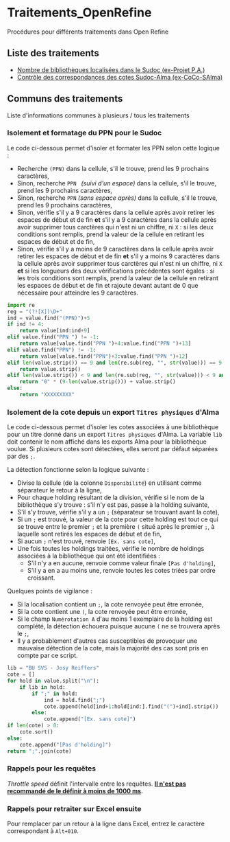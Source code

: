 # Traitements_OpenRefine

Procédures pour différents traitements dans Open Refine

## Liste des traitements
* [Nombre de bibliothèques localisées dans le Sudoc (ex-Projet P.A.)](./nb_bib_loc_sudoc.md)
* [Contrôle des correspondances des cotes Sudoc-Alma (ex-CoCo-SAlma)](./ctrl_corr_cot_sudoc_alma.md)

## Communs des traitements

Liste d'informations communes à plusieurs / tous les traitements

### Isolement et formatage du PPN pour le Sudoc

Le code ci-dessous permet d'isoler et formater les PPN selon cette logique :
* Recherche `(PPN)` dans la cellule, s'il le trouve, prend les 9 prochains caractères,
* Sinon, recherche `PPN ` _(suivi d'un espace)_ dans la cellule, s'il le trouve, prend les 9 prochains caractères,
* Sinon, recherche `PPN` _(sans espace après)_ dans la cellule, s'il le trouve, prend les 9 prochains caractères,
* Sinon, vérifie s'il y a 9 caractères dans la cellule après avoir retirer les espaces de début et de fin __et__ s'il y a 9 caractères dans la cellule après avoir supprimer tous carctères qui n'est ni un chiffre, ni `X` : si les deux conditions sont remplis, prend la valeur de la cellule en retirant les espaces de début et de fin,
* Sinon, vérifie s'il y a moins de 9 caractères dans la cellule après avoir retirer les espaces de début et de fin __et__ s'il y a moins 9 caractères dans la cellule après avoir supprimer tous carctères qui n'est ni un chiffre, ni `X` __et__ si les longueurs des deux vérifications précédentes sont égales : si les trois conditions sont remplis, prend la valeur de la cellule en retirant les espaces de début et de fin et rajoute devant autant de 0 que nécessaire pour atteindre les 9 caractères.

``` Python
import re
reg = "(?![X])\D+"
ind = value.find("(PPN)")+5
if ind != 4:
    return value[ind:ind+9]
elif value.find("PPN ") != -1:
    return value[value.find("PPN ")+4:value.find("PPN ")+13]
elif value.find("PPN") != -1:
    return value[value.find("PPN")+3:value.find("PPN ")+12]
elif len(value.strip()) == 9 and len(re.sub(reg, "", str(value))) == 9:
    return value.strip()
elif len(value.strip()) < 9 and len(re.sub(reg, "", str(value))) < 9 and len(re.sub(reg, "", str(value))) == len(value.strip()):
    return "0" * (9-len(value.strip())) + value.strip()
else:
    return "XXXXXXXXX"
```

### Isolement de la cote depuis un export `Titres physiques` d'Alma

Le code ci-dessous permet d'isoler les cotes associées à une bibliothèque pour un titre donné dans un export `Titres physiques` d'Alma.
La variable `lib` doit contenir le nom affiché dans les exports Alma pour la bibliothèque voulue.
Si plusieurs cotes sont détectées, elles seront par défaut séparées par des `;`.

La détection fonctionne selon la logique suivante :
* Divise la cellule (de la colonne `Disponibilité`) en utilisant comme séparateur le retour à la ligne,
* Pour chaque holding résultant de la division, vérifie si le nom de la bibliothèque s'y trouve : s'il n'y est pas, passe à la holding suivante,
* S'il s'y trouve, vérifie s'il y a un `;` (séparateur se trouvant avant la cote),
* Si un `;` est trouvé, la valeur de la cote pour cette holding est tout ce qui se trouve entre le premier `;` et la première `(` situé après le premier `;`, à laquelle sont retirés les espaces de début et de fin,
* Si aucun `;` n'est trouvé, renvoie `[Ex. sans cote]`,
* Une fois toutes les holdings traitées, vérifie le nombre de holdings associées à la bibliothèque qui ont été identifiées :
  * S'il n'y a en aucune, renvoie comme valeur finale `[Pas d'holding]`,
  * S'il y a en a au moins une, renvoie toutes les cotes triées par ordre croissant.

Quelques points de vigilance :
* Si la localisation contient un `;`, la cote renvoyée peut être erronée,
* Si la cote contient une `(`, la cote renvoyée peut être erronée,
* Si le champ `Numérotation A` d'au moins 1 exemplaire de la holding est complété, la détection échouera puisque aucune `(` ne se trouvera après le `;`,
* Il y a probablement d'autres cas susceptibles de provoquer une mauvaise détection de la cote, mais la majorité des cas sont pris en compte par ce script.


``` Python
lib = "BU SVS - Josy Reiffers"
cote = []
for hold in value.split("\n"):
    if lib in hold:
        if ";" in hold:
            ind = hold.find(";")
            cote.append(hold[ind+1:hold[ind:].find("(")+ind].strip())
        else:
            cote.append("[Ex. sans cote]")
if len(cote) > 0:
    cote.sort()
else:
    cote.append("[Pas d'holding]")
return ";".join(cote)
```

### Rappels pour les requêtes

*Throttle speed* définit l'intervalle entre les requêtes.
__[Il n'est pas recommandé de le définir à moins de 1000 ms](https://docs.openrefine.org/manual/columnediting#add-column-by-fetching-urls).__

### Rappels pour retraiter sur Excel ensuite

Pour remplacer par un retour à la ligne dans Excel, entrez le caractère correspondant à `Alt+010`.
